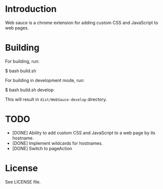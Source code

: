 Introduction
============

Web sauce is a chrome extension for adding custom CSS and JavaScript to web
pages.

Building
========

For building, run:

   $ bash build.sh

For building in development mode, run:

   $ bash build.sh develop

This will result in `dist/WebSauce-develop` directory.

TODO
====

* [DONE] Ability to add custom CSS and JavaScript to a web page by its hostname.
* [DONE] Implement wildcards for hostnames.
* [DONE] Switch to pageAction

License
=======

See LICENSE file.